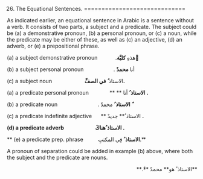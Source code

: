 26. The Equational Sentences.
=============================

As indicated earlier, an equational sentence in Arabic is a sentence
without a verb. It consists of two parts, a subject and a predicate. The
subject could be (a) a demonstrative pronoun, (b) a personal pronoun, or
(c) a noun, while the predicate may be either of these, as well as (c)
an adjective, (d) an adverb, or (e) a prepositional phrase.

(a) a subject demonstrative pronoun            .هذهِ **کليَّة ٌ**

(b) a subject personal pronoun                    . أنا **محمدٌ**

(c) a subject noun                      الاستاذ **ُ في الصفِّ.**

(a) a predicate personal pronoun              ** ** **الاستاذ ُ** أنا
**.**

(b) a predicate noun                           . **الاستاذ ُ** محمدّ
**ٌ**

(c) a predicate indefinite adjective      ** الاستاذ ُ** جديدٌ **.**

**(d) a predicate adverb                         الاستاذ ُهناكَ .**

** (e) a predicate prep. phrase          **الاستاذ ُ** فِي المکتبِ.**

A pronoun of separation could be added in example (b) above, where both
the subject and the predicate are nouns.

<p dir="rtl">
**الاستاذ ُ هو** محمدّ **ٌ.**
</p>


